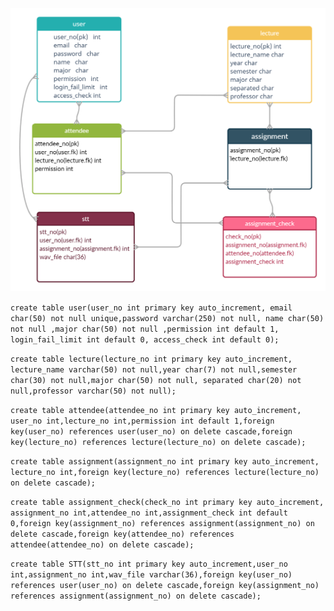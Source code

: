 ![dbimage](https://github.com/Ewha-Project-T/backend/blob/main/db_table.png?raw=true)


```create table user(user_no int primary key auto_increment, email char(50) not null unique,password varchar(250) not null, name char(50) not null ,major char(50) not null ,permission int default 1, login_fail_limit int default 0, access_check int default 0);```   


```create table lecture(lecture_no int primary key auto_increment, lecture_name varchar(50) not null,year char(7) not null,semester char(30) not null,major char(50) not null, separated char(20) not null,professor varchar(50) not null);```   

```create table attendee(attendee_no int primary key auto_increment, user_no int,lecture_no int,permission int default 1,foreign key(user_no) references user(user_no) on delete cascade,foreign key(lecture_no) references lecture(lecture_no) on delete cascade);```   

```create table assignment(assignment_no int primary key auto_increment, lecture_no int,foreign key(lecture_no) references lecture(lecture_no) on delete cascade);```   

```create table assignment_check(check_no int primary key auto_increment, assignment_no int,attendee_no int,assignment_check int default 0,foreign key(assignment_no) references assignment(assignment_no) on delete cascade,foreign key(attendee_no) references attendee(attendee_no) on delete cascade);```   

```create table STT(stt_no int primary key auto_increment,user_no int,assignment_no int,wav_file varchar(36),foreign key(user_no) references user(user_no) on delete cascade,foreign key(assignment_no) references assignment(assignment_no) on delete cascade);```

